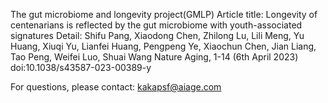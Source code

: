The gut microbiome and longevity project(GMLP)
Article title: Longevity of centenarians is reflected by the gut microbiome with youth-associated signatures
Detail: Shifu Pang, Xiaodong Chen, Zhilong Lu, Lili Meng, Yu Huang, Xiuqi Yu, Lianfei Huang, Pengpeng Ye, Xiaochun Chen, Jian Liang, Tao Peng, Weifei Luo, Shuai Wang
Nature Aging, 1-14 (6th April 2023) doi:10.1038/s43587-023-00389-y

For questions, please contact: kakapsf@aiage.com
